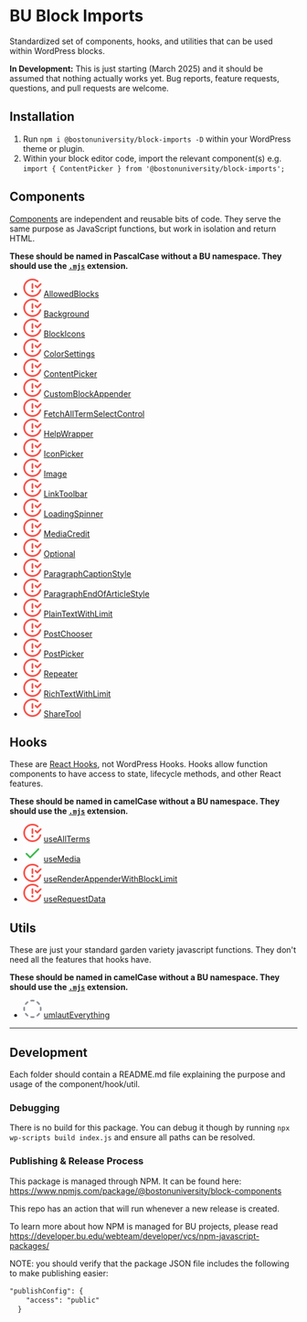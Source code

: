 # BU Block Imports

Standardized set of components, hooks, and utilities that can be used within WordPress blocks.

__In Development:__ This is just starting (March 2025) and it should be assumed that nothing actually works yet. Bug reports, feature requests, questions, and pull requests are welcome.

## Installation

1. Run `npm i @bostonuniversity/block-imports -D` within your WordPress theme or plugin.
2. Within your block editor code, import the relevant component(s) e.g. `import { ContentPicker } from '@bostonuniversity/block-imports';`

## Components

[Components](https://www.w3schools.com/react/react_components.asp) are independent and reusable bits of code. They serve the same purpose as JavaScript functions, but work in isolation and return HTML.

**These should be named in PascalCase without a BU namespace. They should use the [`.mjs`](https://v8.dev/features/modules#mjs) extension.**

- ![alt text](readme-icons/IssueClosedOld.svg) [AllowedBlocks](components/AllowedBlocks)
- ![alt text](readme-icons/IssueClosedOld.svg) [Background](components/Background)
- ![alt text](readme-icons/IssueClosedOld.svg) [BlockIcons](components/BlockIcons)
- ![alt text](readme-icons/IssueClosedOld.svg) [ColorSettings](components/ColorSettings)
- ![alt text](readme-icons/IssueClosedOld.svg) [ContentPicker](components/ContentPicker)
- ![alt text](readme-icons/IssueClosedOld.svg) [CustomBlockAppender](components/CustomBlockAppender)
- ![alt text](readme-icons/IssueClosedOld.svg) [FetchAllTermSelectControl](components/FetchAllTermSelectControl)
- ![alt text](readme-icons/IssueClosedOld.svg) [HelpWrapper](components/HelpWrapper)
- ![alt text](readme-icons/IssueClosedOld.svg) [IconPicker](components/IconPicker)
- ![alt text](readme-icons/IssueClosedOld.svg) [Image](components/Image)
- ![alt text](readme-icons/IssueClosedOld.svg) [LinkToolbar](components/LinkToolbar)
- ![alt text](readme-icons/IssueClosedOld.svg) [LoadingSpinner](components/LoadingSpinner)
- ![alt text](readme-icons/IssueClosedOld.svg) [MediaCredit](components/MediaCredit)
- ![alt text](readme-icons/IssueClosedOld.svg) [Optional](components/Optional)
- ![alt text](readme-icons/IssueClosedOld.svg) [ParagraphCaptionStyle](components/ParagraphCaptionStyle)
- ![alt text](readme-icons/IssueClosedOld.svg) [ParagraphEndOfArticleStyle](components/ParagraphEndOfArticleStyle)
- ![alt text](readme-icons/IssueClosedOld.svg) [PlainTextWithLimit](components/PlainTextWithLimit)
- ![alt text](readme-icons/IssueClosedOld.svg) [PostChooser](components/PostChooser)
- ![alt text](readme-icons/IssueClosedOld.svg) [PostPicker](components/PostPicker)
- ![alt text](readme-icons/IssueClosedOld.svg) [Repeater](components/Repeater)
- ![alt text](readme-icons/IssueClosedOld.svg) [RichTextWithLimit](components/RichTextWithLimit)
- ![alt text](readme-icons/IssueClosedOld.svg) [ShareTool](components/ShareTool)

## Hooks

These are [React Hooks](https://www.w3schools.com/react/react_hooks.asp), not WordPress Hooks. Hooks allow function components to have access to state, lifecycle methods, and other React features.

**These should be named in camelCase without a BU namespace. They should use the [`.mjs`](https://v8.dev/features/modules#mjs) extension.**

- ![alt text](readme-icons/IssueClosedOld.svg) [useAllTerms](hooks/useAllTerms)
- ![alt text](readme-icons/ApprovedChanges.svg) [useMedia](hooks/useMedia)
- ![alt text](readme-icons/IssueClosedOld.svg) [useRenderAppenderWithBlockLimit](hooks/useRenderAppenderWithBlockLimit)
- ![alt text](readme-icons/IssueClosedOld.svg) [useRequestData](hooks/useRequestData)

## Utils

These are just your standard garden variety javascript functions. They don't need all the features that hooks have.

**These should be named in camelCase without a BU namespace. They should use the [`.mjs`](https://v8.dev/features/modules#mjs) extension.**

- ![alt text](readme-icons/IssueDrafted.svg) [umlautEverything](utils/umlautEverything)

---

## Development

Each folder should contain a README.md file explaining the purpose and usage of the component/hook/util.

### Debugging

There is no build for this package. You can debug it though by running `npx wp-scripts build index.js` and ensure all paths can be resolved.

### Publishing & Release Process

This package is managed through NPM.  It can be found here: <https://www.npmjs.com/package/@bostonuniversity/block-components>

This repo has an action that will run whenever a new release is created.

To learn more about how NPM is managed for BU projects, please read <https://developer.bu.edu/webteam/developer/vcs/npm-javascript-packages/>

NOTE: you should verify that the package JSON file includes the following to make publishing easier:

```
"publishConfig": {
    "access": "public"
  }
```
